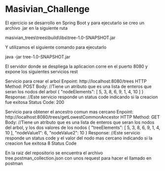 # Masivian_Challenge

El ejercicio se desarrollo en Spring Boot y para ejecutarlo se creo un archivo .jar en la siguiente ruta

masivian_trees\trees\build\libs\tree-1.0-SNAPSHOT.jar

Y utilizamos el siguiente comando para ejecutarlo

java -jar tree-1.0-SNAPSHOT.jar

El servidor donde se despliega la aplicacion corre en el puerto 8080 y expone los siguientes servicios rest

Servicio para crear el arbol
Enpoint: http://localhost:8080/trees 
HTTP Method: POST
Body: //Tiene un atributo que es una lista de enteros que seran los nodos del arbol
{
    "nodeElements": [
        5,
        3,
        8,
        6,
        9,
        1,
        4,
        10
    ]
}
Response: //Este servicio responde un status code indicando si la creacion fue exitosa
Status Code: 200

Servicio para obtener el ancestro comun mas cercano 
Enpoint: http://localhost:8080/trees/getLowestCommonAncestor
HTTP Method: GET
Body: //Tiene un atributo que es una lista de enteros que seran los nodos del arbol, y los dos valores de los nodos 
{
    "treeElements": [
        5,
        3,
        8,
        6,
        9,
        1,
        4,
        10
    ],
    "nodeValue1": 6,
    "nodeValue2": 10
}
Response: //Este servicio responde un status code y el valor del nodo mas cercano indicando si la creacion fue exitosa
8
Status Code


En la raiz del repositorio se encuentra el archivo tree.postman_collection.json con unos request para hacer el llamado en postman


